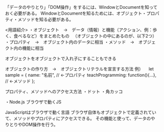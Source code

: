 「データのやりとり」「DOM操作」をするには、WindowとDocumentを知っておく必要がある。
WindowとDocumentを知るためには、オブジェクト・プロパティ・メソッドを知る必要がある。

<用語紹介>
・オブジェクト　→　データ（情報）と機能（アクション、例：歩く、食べるなど）をまとめたもの
　（オブジェクトの中にあるのが、以下2つ）
  ・プロパティ　→　オブジェクト内のデータに相当
  ・メソッド　→　オブジェクト内の機能に相当

オブジェクトをオブジェクトで入れ子にすることもできる

オブジェクトの作り方　→　オブジェクトリテラルを宣言する方法
例）
　let sample = {
    name: "名前", // ←プロパティ
    teachProgramming: function(){...}, // ←メソッド
};

プロパティ、メソッドへのアクセス方法
・ドット
・角カッコ

・Node.js ブラウザで動くJS

JavaScriptはブラウザで動く言語
ブラウザ自体もオブジェクトで定義されていて、メソッドやプロパティにアクセスできる。
その機能と使って、データのやりとりやDOM操作を行う。
